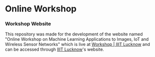 # Online Workshop

### Workshop Website

This repository was made for the development of the website named "Online Workshop on Machine Learning Applications to Images, IoT and Wireless Sensor Networks" which is live at [Workshop | IIIT Lucknow](https://iiitl.ac.in/workshop/) and can be accessed through [IIIT Lucknow](https://iiitl.ac.in/)'s website. 
